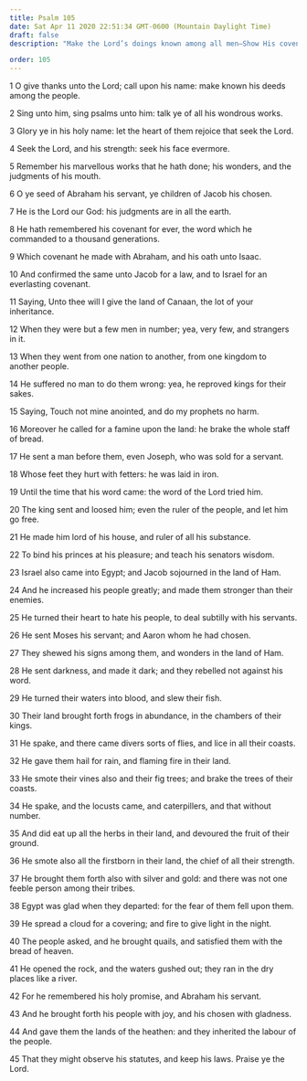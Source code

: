 ```yaml
---
title: Psalm 105
date: Sat Apr 11 2020 22:51:34 GMT-0600 (Mountain Daylight Time)
draft: false
description: "Make the Lord’s doings known among all men—Show His covenant with Abraham and His dealings with Israel—Touch not His anointed, and do His prophets no harm—Israel is to observe His statutes and keep His laws."

order: 105
---
```

    
1 O give thanks unto the Lord; call upon his name: make known his deeds among the people.

2 Sing unto him, sing psalms unto him: talk ye of all his wondrous works.

3 Glory ye in his holy name: let the heart of them rejoice that seek the Lord.

4 Seek the Lord, and his strength: seek his face evermore.

5 Remember his marvellous works that he hath done; his wonders, and the judgments of his mouth.

6 O ye seed of Abraham his servant, ye children of Jacob his chosen.

7 He is the Lord our God: his judgments are in all the earth.

8 He hath remembered his covenant for ever, the word which he commanded to a thousand generations.

9 Which covenant he made with Abraham, and his oath unto Isaac.

10 And confirmed the same unto Jacob for a law, and to Israel for an everlasting covenant.

11 Saying, Unto thee will I give the land of Canaan, the lot of your inheritance.

12 When they were but a few men in number; yea, very few, and strangers in it.

13 When they went from one nation to another, from one kingdom to another people.

14 He suffered no man to do them wrong: yea, he reproved kings for their sakes.

15 Saying, Touch not mine anointed, and do my prophets no harm.

16 Moreover he called for a famine upon the land: he brake the whole staff of bread.

17 He sent a man before them, even Joseph, who was sold for a servant.

18 Whose feet they hurt with fetters: he was laid in iron.

19 Until the time that his word came: the word of the Lord tried him.

20 The king sent and loosed him; even the ruler of the people, and let him go free.

21 He made him lord of his house, and ruler of all his substance.

22 To bind his princes at his pleasure; and teach his senators wisdom.

23 Israel also came into Egypt; and Jacob sojourned in the land of Ham.

24 And he increased his people greatly; and made them stronger than their enemies.

25 He turned their heart to hate his people, to deal subtilly with his servants.

26 He sent Moses his servant; and Aaron whom he had chosen.

27 They shewed his signs among them, and wonders in the land of Ham.

28 He sent darkness, and made it dark; and they rebelled not against his word.

29 He turned their waters into blood, and slew their fish.

30 Their land brought forth frogs in abundance, in the chambers of their kings.

31 He spake, and there came divers sorts of flies, and lice in all their coasts.

32 He gave them hail for rain, and flaming fire in their land.

33 He smote their vines also and their fig trees; and brake the trees of their coasts.

34 He spake, and the locusts came, and caterpillers, and that without number.

35 And did eat up all the herbs in their land, and devoured the fruit of their ground.

36 He smote also all the firstborn in their land, the chief of all their strength.

37 He brought them forth also with silver and gold: and there was not one feeble person among their tribes.

38 Egypt was glad when they departed: for the fear of them fell upon them.

39 He spread a cloud for a covering; and fire to give light in the night.

40 The people asked, and he brought quails, and satisfied them with the bread of heaven.

41 He opened the rock, and the waters gushed out; they ran in the dry places like a river.

42 For he remembered his holy promise, and Abraham his servant.

43 And he brought forth his people with joy, and his chosen with gladness.

44 And gave them the lands of the heathen: and they inherited the labour of the people.

45 That they might observe his statutes, and keep his laws. Praise ye the Lord.
